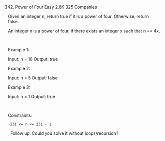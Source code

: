 342. Power of Four
Easy
2.8K
325
Companies

Given an integer n, return true if it is a power of four. Otherwise, return false.

An integer n is a power of four, if there exists an integer x such that n == 4x.

 

Example 1:

Input: n = 16
Output: true

Example 2:

Input: n = 5
Output: false

Example 3:

Input: n = 1
Output: true

 

Constraints:

    -231 <= n <= 231 - 1

 
Follow up: Could you solve it without loops/recursion?
